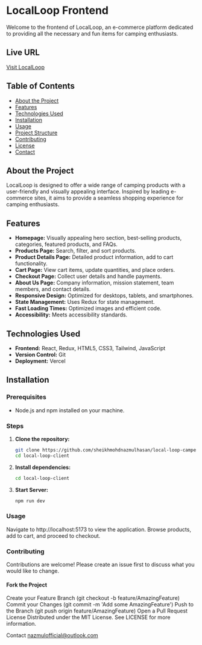 # LocalLoop Frontend

Welcome to the frontend of LocalLoop, an e-commerce platform dedicated to providing all the necessary and fun items for camping enthusiasts.

## Live URL
[Visit LocalLoop](https://lively-cranachan-9977fc.netlify.app/)

## Table of Contents
- [About the Project](#about-the-project)
- [Features](#features)
- [Technologies Used](#technologies-used)
- [Installation](#installation)
- [Usage](#usage)
- [Project Structure](#project-structure)
- [Contributing](#contributing)
- [License](#license)
- [Contact](#contact)

## About the Project
LocalLoop is designed to offer a wide range of camping products with a user-friendly and visually appealing interface. Inspired by leading e-commerce sites, it aims to provide a seamless shopping experience for camping enthusiasts.

## Features
- **Homepage:** Visually appealing hero section, best-selling products, categories, featured products, and FAQs.
- **Products Page:** Search, filter, and sort products.
- **Product Details Page:** Detailed product information, add to cart functionality.
- **Cart Page:** View cart items, update quantities, and place orders.
- **Checkout Page:** Collect user details and handle payments.
- **About Us Page:** Company information, mission statement, team members, and contact details.
- **Responsive Design:** Optimized for desktops, tablets, and smartphones.
- **State Management:** Uses Redux for state management.
- **Fast Loading Times:** Optimized images and efficient code.
- **Accessibility:** Meets accessibility standards.

## Technologies Used
- **Frontend:** React, Redux, HTML5, CSS3, Tailwind, JavaScript
- **Version Control:** Git
- **Deployment:** Vercel

## Installation

### Prerequisites
- Node.js and npm installed on your machine.

### Steps
1. **Clone the repository:**
   ```bash
   git clone https://github.com/sheikhmohdnazmulhasan/local-loop-campers-shop-client.git
   cd local-loop-client

2. **Install dependencies:**
   ```bash
   cd local-loop-client

2. **Start Server:**
   ```bash
   npm run dev


### Usage
Navigate to http://localhost:5173 to view the application.
Browse products, add to cart, and proceed to checkout.


### Contributing
Contributions are welcome! Please create an issue first to discuss what you would like to change.

#### Fork the Project
Create your Feature Branch (git checkout -b feature/AmazingFeature)
Commit your Changes (git commit -m 'Add some AmazingFeature')
Push to the Branch (git push origin feature/AmazingFeature)
Open a Pull Request
License
Distributed under the MIT License. See LICENSE for more information.

Contact
nazmulofficial@outlook.com